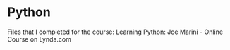 # Python
Files that I completed for the course: Learning Python: Joe Marini - Online Course on Lynda.com 
